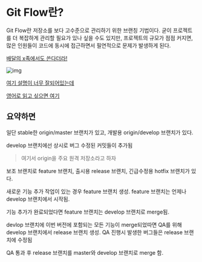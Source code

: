 # Git Flow란?

Git Flow란 저장소를 보다 고수준으로 관리하기 위한 브랜칭 기법이다. 굳이 프로젝트를 더 복잡하게 관리할 필요가 있나 싶을 수도 있지만, 프로젝트의 규모가 점점 커지면, 많은 인원들이 코드에 동시에 접근하면서 필연적으로 문제가 발생하게 된다.

[배달의 x족에서도 쓴다더라!](http://woowabros.github.io/experience/2017/10/30/baemin-mobile-git-branch-strategy.html)



![img](C:\Users\user\Documents\마크다운\99FE0A385AE809E81D)



[여기 설명이 너무 잘되어있는데](https://gist.github.com/ihoneymon/a28138ee5309c73e94f9)

[영어로 읽고 싶으면 여기](https://nvie.com/posts/a-successful-git-branching-model/)

## 요약하면

일단 stable한 origin/master 브랜치가 있고, 개발용 origin/develop 브랜치가 있다.

develop 브랜치에선 상시로 버그 수정된 커밋들이 추가됨

> 여기서 origin을 주요 원격 저장소라고 하자

보조 브랜치로 feature 브랜치, 출시용 release 브랜치, 긴급수정용 hotfix 브랜치가 있다.

새로운 기능 추가 작업이 있는 경우 feature 브랜치 생성. feature 브랜치는 언제나 develop 브랜치에서 시작됨.

기능 추가가 완료되었다면 feature 브랜치는 develop 브랜치로 merge됨.

devlop 브랜치에 이번 버전에 포함되는 모든 기능이 merge되었따면 QA를 위해 develop 브랜치에서 release 브랜치 생성. QA 진행시 발생한 버그들은 release 브랜치에 수정됨

QA 통과 후 release 브랜치를 master와  develop 브랜치로 merge 함.

